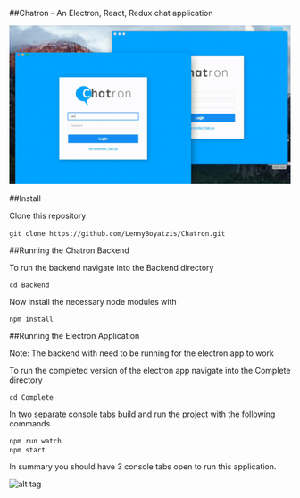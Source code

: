##Chatron - An Electron, React, Redux chat application

![alt tag](./Complete/public/images/chatron.gif)

##Install

Clone this repository

`git clone https://github.com/LennyBoyatzis/Chatron.git`

##Running the Chatron Backend

To run the backend navigate into the Backend directory

```
cd Backend
```

Now install the necessary node modules with

```
npm install
```

##Running the Electron Application

Note: The backend with need to be running for the electron app to work

To run the completed version of the electron app navigate into the Complete directory

```
cd Complete
```

In two separate console tabs build and run the project with the following commands

```
npm run watch
npm start
```

In summary you should have 3 console tabs open to run this application.

![alt tag](./Complete/public/images/running-complete.png)
